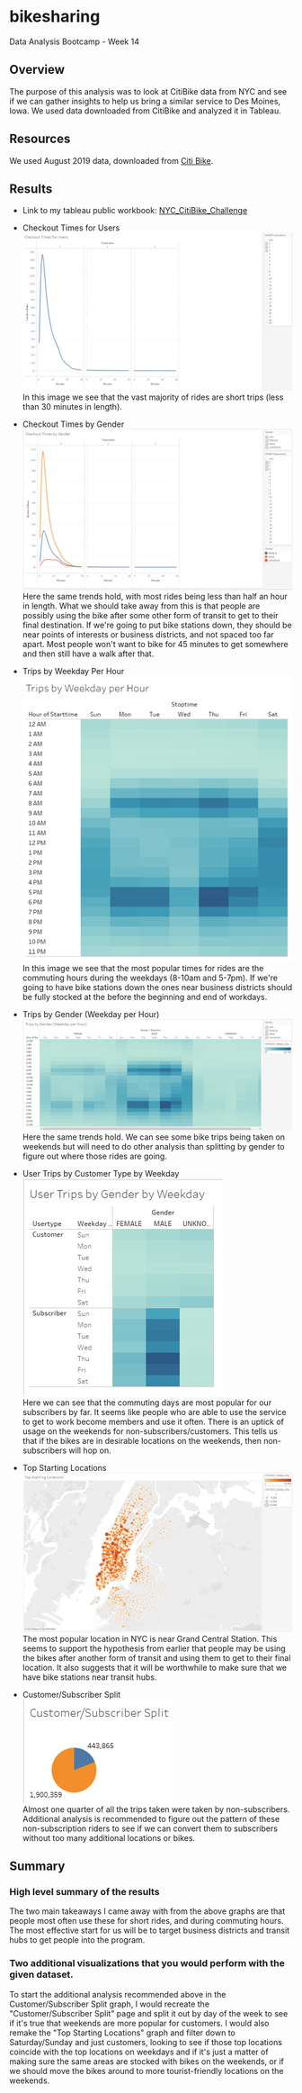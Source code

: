 # bikesharing
Data Analysis Bootcamp - Week 14

## Overview
The purpose of this analysis was to look at CitiBike data from NYC and see if we can gather insights to help us bring a similar service to Des Moines, Iowa. We used data downloaded from CitiBike and analyzed it in Tableau.


## Resources
We used August 2019 data, downloaded from [Citi Bike](https://s3.amazonaws.com/tripdata/201908-citibike-tripdata.csv.zip).

## Results

- Link to my tableau public workbook: [NYC_CitiBike_Challenge](https://public.tableau.com/app/profile/ryan.goldsberry/viz/NYC_CitiBike_Challenge_16631946917780/NYCCitiBikeChallengeStory)

- Checkout Times for Users<br>
![CheckoutTimesForUsers](images/CheckoutTimesForUsers.PNG)<br>
In this image we see that the vast majority of rides are short trips (less than 30 minutes in length). 

- Checkout Times by Gender<br>
![CheckoutTimesByGender](images/CheckoutTimesByGender.PNG)<br>
Here the same trends hold, with most rides being less than half an hour in length. What we should take away from this is that people are possibly using the bike after some other form of transit to get to their final destination. If we're going to put bike stations down, they should be near points of interests or business districts, and not spaced too far apart. Most people won't want to bike for 45 minutes to get somewhere and then still have a walk after that.

- Trips by Weekday Per Hour<br>
![TripsByWeekdayPerHour](images/TripsByWeekdayPerHour.PNG)<br>
In this image we see that the most popular times for rides are the commuting hours during the weekdays (8-10am and 5-7pm). If we're going to have bike stations down the ones near business districts should be fully stocked at the before the beginning and end of workdays.

- Trips by Gender (Weekday per Hour)<br>
![TripsByGender](images/TripsByGender_WeekdayPerHour.PNG)<br>
Here the same trends hold. We can see some bike trips being taken on weekends but will need to do other analysis than splitting by gender to figure out where those rides are going.

- User Trips by Customer Type by Weekday<br>
![UserTripsByGenderByWeekday](images/UserTripsByGenderByWeekday.PNG)<br>
Here we can see that the commuting days are most popular for our subscribers by far. It seems like people who are able to use the service to get to work become members and use it often. There is an uptick of usage on the weekends for non-subscribers/customers. This tells us that if the bikes are in desirable locations on the weekends, then non-subscribers will hop on.

- Top Starting Locations<br>
![TopStartingLocations](images/TopStartingLocations.PNG)<br>
The most popular location in NYC is near Grand Central Station. This seems to support the hypothesis from earlier that people may be using the bikes after another form of transit and using them to get to their final location. It also suggests that it will be worthwhile to make sure that we have bike stations near transit hubs.

- Customer/Subscriber Split<br>
![CustomerSubscriberSplit](images/CustomerSubscriberSplit.PNG)<br>
Almost one quarter of all the trips taken were taken by non-subscribers. Additional analysis is recommended to figure out the pattern of these non-subscription riders to see if we can convert them to subscribers without too many additional locations or bikes.


## Summary

### High level summary of the results

The two main takeaways I came away with from the above graphs are that people most often use these for short rides, and during commuting hours. The most effective start for us will be to target business districts and transit hubs to get people into the program.

### Two additional visualizations that you would perform with the given dataset.

To start the additional analysis recommended above in the Customer/Subscriber Split graph, I would recreate the "Customer/Subscriber Split" page and split it out by day of the week to see if it's true that weekends are more popular for customers. I would also remake the "Top Starting Locations" graph and filter down to Saturday/Sunday and just customers, looking to see if those top locations coincide with the top locations on weekdays and if it's just a matter of making sure the same areas are stocked with bikes on the weekends, or if we should move the bikes around to more tourist-friendly locations on the weekends.